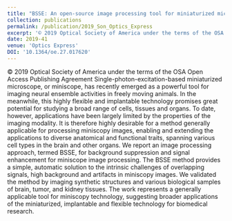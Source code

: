 ```yaml
---
title: "BSSE: An open-source image processing tool for miniaturized microscopy"
collection: publications
permalink: /publication/2019_Son_Optics_Express
excerpt: '© 2019 Optical Society of America under the terms of the OSA Open Access Publishing Agreement Single-photon-excitation-based miniaturized microscope, or miniscope, has recently emerged as a powerful tool for imaging neural ensemble activities in freely moving animals. In the meanwhile, this highly flexible and implantable technology promises great potential for studying a broad range of cells, tissues and organs. To date, however, applications have been largely limited by the properties of the imaging modality. It is therefore highly desirable for a method generally applicable for processing miniscopy images, enabling and extending the applications to diverse anatomical and functional traits, spanning various cell types in the brain and other organs. We report an image processing approach, termed BSSE, for background suppression and signal enhancement for miniscope image processing. The BSSE method provides a simple, automatic solution to the intrinsic challenges of overlapping signals, high background and artifacts in miniscopy images. We validated the method by imaging synthetic structures and various biological samples of brain, tumor, and kidney tissues. The work represents a generally applicable tool for miniscopy technology, suggesting broader applications of the miniaturized, implantable and flexible technology for biomedical research.'
date: 2019-41
venue: 'Optics Express'
DOI: '10.1364/oe.27.017620'
---
```

© 2019 Optical Society of America under the terms of the OSA Open Access Publishing Agreement Single-photon-excitation-based miniaturized microscope, or miniscope, has recently emerged as a powerful tool for imaging neural ensemble activities in freely moving animals. In the meanwhile, this highly flexible and implantable technology promises great potential for studying a broad range of cells, tissues and organs. To date, however, applications have been largely limited by the properties of the imaging modality. It is therefore highly desirable for a method generally applicable for processing miniscopy images, enabling and extending the applications to diverse anatomical and functional traits, spanning various cell types in the brain and other organs. We report an image processing approach, termed BSSE, for background suppression and signal enhancement for miniscope image processing. The BSSE method provides a simple, automatic solution to the intrinsic challenges of overlapping signals, high background and artifacts in miniscopy images. We validated the method by imaging synthetic structures and various biological samples of brain, tumor, and kidney tissues. The work represents a generally applicable tool for miniscopy technology, suggesting broader applications of the miniaturized, implantable and flexible technology for biomedical research.
